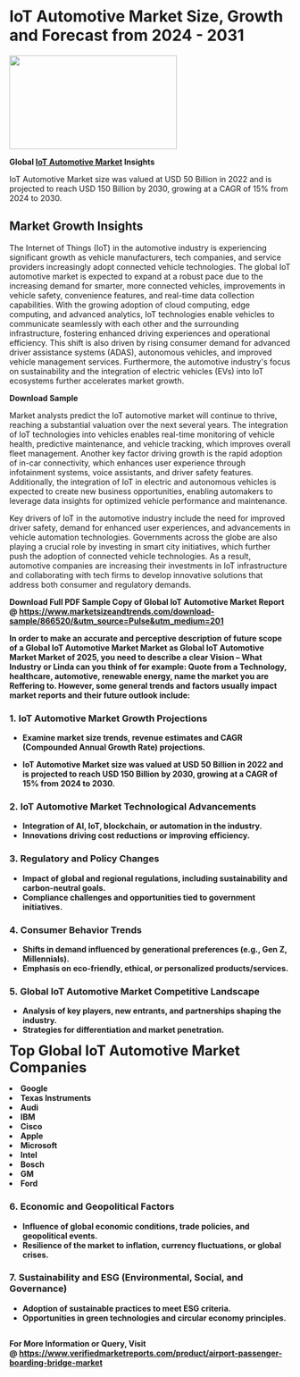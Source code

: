 <H1>IoT Automotive Market Size, Growth and Forecast from 2024 - 2031</H1><img class="aligncenter size-medium wp-image-584254" src="https://thirdeyenews.in/wp-content/uploads/2024/09/Global-Market-Research-300x168.jpeg" alt="" width="300" height="168" /><p><strong>Global&nbsp;<a href="https://www.marketsizeandtrends.com/download-sample/866520/&amp;utm_source=Pulse&amp;utm_medium=201">IoT Automotive Market</a> Insights</strong></p><p>IoT Automotive Market size was valued at USD 50 Billion in 2022 and is projected to reach USD 150 Billion by 2030, growing at a CAGR of 15% from 2024 to 2030.</p><p><h2>Market Growth Insights</h2> <p>The Internet of Things (IoT) in the automotive industry is experiencing significant growth as vehicle manufacturers, tech companies, and service providers increasingly adopt connected vehicle technologies. The global IoT automotive market is expected to expand at a robust pace due to the increasing demand for smarter, more connected vehicles, improvements in vehicle safety, convenience features, and real-time data collection capabilities. With the growing adoption of cloud computing, edge computing, and advanced analytics, IoT technologies enable vehicles to communicate seamlessly with each other and the surrounding infrastructure, fostering enhanced driving experiences and operational efficiency. This shift is also driven by rising consumer demand for advanced driver assistance systems (ADAS), autonomous vehicles, and improved vehicle management services. Furthermore, the automotive industry's focus on sustainability and the integration of electric vehicles (EVs) into IoT ecosystems further accelerates market growth.</p> <p><strong>Download Sample</strong></p> <p>Market analysts predict the IoT automotive market will continue to thrive, reaching a substantial valuation over the next several years. The integration of IoT technologies into vehicles enables real-time monitoring of vehicle health, predictive maintenance, and vehicle tracking, which improves overall fleet management. Another key factor driving growth is the rapid adoption of in-car connectivity, which enhances user experience through infotainment systems, voice assistants, and driver safety features. Additionally, the integration of IoT in electric and autonomous vehicles is expected to create new business opportunities, enabling automakers to leverage data insights for optimized vehicle performance and maintenance.</p> <p>Key drivers of IoT in the automotive industry include the need for improved driver safety, demand for enhanced user experiences, and advancements in vehicle automation technologies. Governments across the globe are also playing a crucial role by investing in smart city initiatives, which further push the adoption of connected vehicle technologies. As a result, automotive companies are increasing their investments in IoT infrastructure and collaborating with tech firms to develop innovative solutions that address both consumer and regulatory demands.</p> <p><strong></p><p><span class=""><strong>Download Full PDF Sample Copy of Global IoT Automotive Market Report</strong> @ <a href="https://www.marketsizeandtrends.com/download-sample/866520/&amp;utm_source=Pulse&amp;utm_medium=201" target="_blank">https://www.marketsizeandtrends.com/download-sample/866520/&amp;utm_source=Pulse&amp;utm_medium=201</a></span></p><p>In order to make an accurate and perceptive description of future scope of a Global&nbsp;IoT Automotive Market Market as Global&nbsp;IoT Automotive Market Market of 2025, you need to describe a clear Vision &ndash; What Industry or Linda can you think of for example: Quote from a Technology, healthcare, automotive, renewable energy, name the market you are Reffering to. However, some general trends and factors usually impact market reports and their future outlook include:</p><h3>1.&nbsp;<strong>IoT Automotive Market Growth Projections</strong></h3><ul><li>Examine market size trends, revenue estimates and CAGR (Compounded Annual Growth Rate) projections.</li><li><p>IoT Automotive Market size was valued at USD 50 Billion in 2022 and is projected to reach USD 150 Billion by 2030, growing at a CAGR of 15% from 2024 to 2030.</p></li></ul><h3>2.&nbsp;<strong>IoT Automotive Market Technological Advancements</strong></h3><ul><li>Integration of AI, IoT, blockchain, or automation in the industry.</li><li>Innovations driving cost reductions or improving efficiency.</li></ul><h3>3.&nbsp;<strong>Regulatory and Policy Changes</strong></h3><ul><li>Impact of global and regional regulations, including sustainability and carbon-neutral goals.</li><li>Compliance challenges and opportunities tied to government initiatives.</li></ul><h3>4.&nbsp;<strong>Consumer Behavior Trends</strong></h3><ul><li>Shifts in demand influenced by generational preferences (e.g., Gen Z, Millennials).</li><li>Emphasis on eco-friendly, ethical, or personalized products/services.</li></ul><h3>5.&nbsp;<strong>Global IoT Automotive Market Competitive Landscape</strong></h3><ul><li>Analysis of key players, new entrants, and partnerships shaping the industry.</li><li>Strategies for differentiation and market penetration.</li></ul><p data-pm-slice="1 1 []"><span style="color: inherit; font-family: inherit; font-size: 25px;">Top Global IoT Automotive Market Companies</span></p><div class="" data-test-id=""><p><li>Google</li><li> Texas Instruments</li><li> Audi</li><li> IBM</li><li> Cisco</li><li> Apple</li><li> Microsoft</li><li> Intel</li><li> Bosch</li><li> GM</li><li> Ford</li></p></div><h3>6.&nbsp;<strong>Economic and Geopolitical Factors</strong></h3><ul><li>Influence of global economic conditions, trade policies, and geopolitical events.</li><li>Resilience of the market to inflation, currency fluctuations, or global crises.</li></ul><h3>7.&nbsp;<strong>Sustainability and ESG (Environmental, Social, and Governance)</strong></h3><ul><li>Adoption of sustainable practices to meet ESG criteria.</li><li>Opportunities in green technologies and circular economy principles.</li></ul><h2><strong style="font-size: 14px;">For More Information or Query, Visit @&nbsp;</strong><a style="background-color: #ffffff; font-size: 14px;" href="https://www.marketsizeandtrends.com/report/iot-automotive-market/" target="_blank">https://www.verifiedmarketreports.com/product/airport-passenger-boarding-bridge-market</a></h2>
